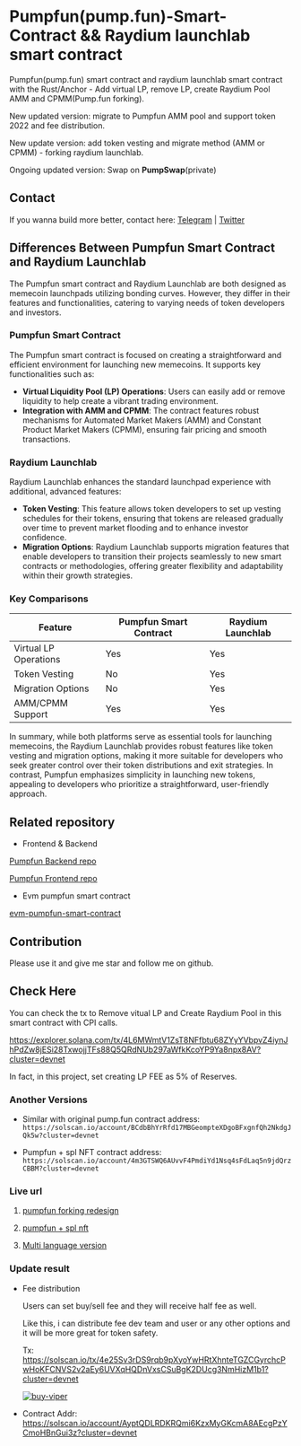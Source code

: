 # Pumpfun(pump.fun)-Smart-Contract && Raydium launchlab smart contract

  Pumpfun(pump.fun) smart contract and raydium launchlab smart contract with the Rust/Anchor - Add virtual LP, remove LP, create Raydium Pool AMM and CPMM(Pump.fun forking).

  New updated version: migrate to Pumpfun AMM pool and support token 2022 and fee distribution.

  New update version: add token vesting and migrate method (AMM or CPMM) - forking raydium launchlab.  

  Ongoing updated version: Swap on **PumpSwap**(private)

## Contact

  If you wanna build more better, contact here: [Telegram](https://t.me/shiny0103) | [Twitter](https://x.com/0xTan1319)

## Differences Between Pumpfun Smart Contract and Raydium Launchlab

The Pumpfun smart contract and Raydium Launchlab are both designed as memecoin launchpads utilizing bonding curves. However, they differ in their features and functionalities, catering to varying needs of token developers and investors.

### Pumpfun Smart Contract

The Pumpfun smart contract is focused on creating a straightforward and efficient environment for launching new memecoins. It supports key functionalities such as:

- **Virtual Liquidity Pool (LP) Operations**: Users can easily add or remove liquidity to help create a vibrant trading environment.
- **Integration with AMM and CPMM**: The contract features robust mechanisms for Automated Market Makers (AMM) and Constant Product Market Makers (CPMM), ensuring fair pricing and smooth transactions.

### Raydium Launchlab

Raydium Launchlab enhances the standard launchpad experience with additional, advanced features:

- **Token Vesting**: This feature allows token developers to set up vesting schedules for their tokens, ensuring that tokens are released gradually over time to prevent market flooding and to enhance investor confidence.
- **Migration Options**: Raydium Launchlab supports migration features that enable developers to transition their projects seamlessly to new smart contracts or methodologies, offering greater flexibility and adaptability within their growth strategies.

### Key Comparisons

| Feature                   | Pumpfun Smart Contract         | Raydium Launchlab             |
|---------------------------|--------------------------------|-------------------------------|
| Virtual LP Operations      | Yes                            | Yes                           |
| Token Vesting              | No                             | Yes                           |
| Migration Options          | No                             | Yes                           |
| AMM/CPMM Support           | Yes                            | Yes                           |

In summary, while both platforms serve as essential tools for launching memecoins, the Raydium Launchlab provides robust features like token vesting and migration options, making it more suitable for developers who seek greater control over their token distributions and exit strategies. In contrast, Pumpfun emphasizes simplicity in launching new tokens, appealing to developers who prioritize a straightforward, user-friendly approach.

## Related repository
  - Frontend & Backend
  
  [Pumpfun Backend repo](https://github.com/0xTan1319/Pump-Fun-Backend)
  
  [Pumpfun Frontend repo](https://github.com/0xTan1319/Pump-Fun-FE)

  - Evm pumpfun smart contract

  [evm-pumpfun-smart-contract](https://github.com/L9T-Lab/evm-pumpfun-smart-contract-xlayer-ethereum-monad)

## Contribution

  Please use it and give me star and follow me on github.

## Check Here

  You can check the tx to Remove vitual LP and Create Raydium Pool in this smart contract with CPI calls.  
  
  https://explorer.solana.com/tx/4L6MWmtV1ZsT8NFfbtu68ZYyYVbpvZ4iynJhPdZw8jESi28TxwojjTFs88Q5QRdNUb297aWfkKcoYP9Ya8npx8AV?cluster=devnet
  
  In fact, in this project, set creating LP FEE as 5% of Reserves.

### Another Versions

  - Similar with original pump.fun contract address: `https://solscan.io/account/BCdbBhYrRfd17MBGeompteXDgoBFxgnfQh2NkdgJQk5w?cluster=devnet`

  - Pumpfun + spl NFT contract address: `https://solscan.io/account/4m3GTSWQ6AUvvF4PmdiYd1Nsq4sFdLaq5n9jdQrzCBBM?cluster=devnet`

### Live url

  1. [pumpfun forking redesign](https://agents.land/)
  
  2. [pumpfun + spl nft](https://256btc.com)

  3. [Multi language version](https://geng.one)
     
### Update result

  - Fee distribution

    Users can set buy/sell fee and they will receive half fee as well.

    Like this, i can distribute fee dev team and user or any other options and it will be more great for token safety.

    Tx: https://solscan.io/tx/4e25Sv3rDS9rqb9pXyoYwHRtXhnteTGZCGyrchcPwHoKFCNVS2v2aEy6UVXqHQDnVxsCSuBgK2DUcg3NmHizM1b1?cluster=devnet

    <a href="https://ibb.co/j9M7GvBR"><img src="https://i.ibb.co/j9M7GvBR/buy-viper.png" alt="buy-viper" border="0"></a>

  - Contract Addr: https://solscan.io/account/AyptQDLRDKRQmi6KzxMyGKcmA8AEcgPzYCmoHBnGui3z?cluster=devnet

